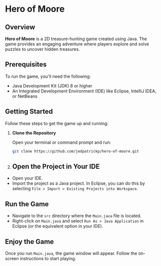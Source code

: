 # Hero of Moore

## Overview

**Hero of Moore** is a 2D treasure-hunting game created using Java. The game provides an engaging adventure where players explore and solve puzzles to uncover hidden treasures.

## Prerequisites

To run the game, you'll need the following:

- Java Development Kit (JDK) 8 or higher
- An Integrated Development Environment (IDE) like Eclipse, IntelliJ IDEA, or NetBeans

## Getting Started

Follow these steps to get the game up and running:

1. **Clone the Repository**

   Open your terminal or command prompt and run:

   ```bash
   git clone https://github.com/jedpatrickp/hero-of-moore.git
2. ## Open the Project in Your IDE

- Open your IDE.
- Import the project as a Java project. In Eclipse, you can do this by selecting `File > Import > Existing Projects into Workspace`.

## Run the Game

- Navigate to the `src` directory where the `Main.java` file is located.
- Right-click on `Main.java` and select `Run As > Java Application` in Eclipse (or the equivalent option in your IDE).

## Enjoy the Game

Once you run `Main.java`, the game window will appear. Follow the on-screen instructions to start playing.
